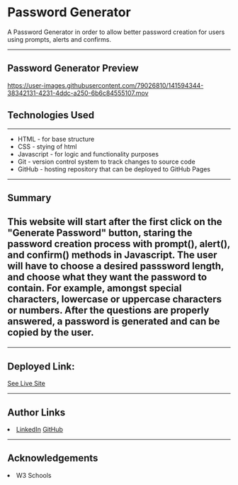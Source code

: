 # Password Generator 

A Password Generator in order to allow better password creation for users using prompts, alerts and confirms. 
 
<hr>
 
 <h2> Password Generator Preview </h2>
 
https://user-images.githubusercontent.com/79026810/141594344-38342131-4231-4ddc-a250-6b6c84555107.mov
 
<h2> Technologies Used </h2>
<hr>
<ul> 
<li> HTML - for base structure </li>
<li> CSS - stying of html </li>
<li> Javascript - for logic and functionality purposes </li>
<li> Git - version control system to track changes to source code </li>
<li> GitHub - hosting repository that can be deployed to GitHub Pages </li>
</ul>
 
<hr> 

<h2> Summary <h2> 
<p>This website will start after the first click on the "Generate Password" button, staring the password creation process with prompt(), alert(), and confirm() methods in Javascript. 
The user will have to choose a desired passsword length, and choose what they want the password to contain. 
For example, amongst special characters, lowercase or uppercase characters or numbers.
After the questions are properly answered, a password is generated and can be copied by the user.</p>
<hr>

<h2>Deployed Link:</h2>
 <a href="https://hadisafari77.github.io/Professional-Portfolio/index.html">See Live Site</a>
<hr>

<h2>Author Links</h2>
<li> <a href="https://www.linkedin.com/in/hadi-safari-649309141/">LinkedIn</a>  <a href="https://github.com/hadisafari77">GitHub</a></li>
<hr>

  <h2> Acknowledgements </h2> 
  <li> W3 Schools </li>



